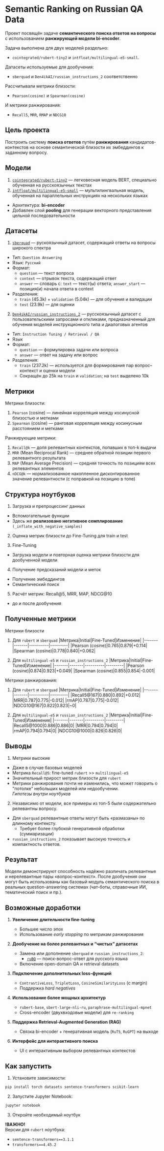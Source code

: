 # Semantic Ranking on Russian QA Data

Проект посвящён задаче **семантического поиска ответов на вопросы** с использованием **ранжирующей модели bi-encoder**.

Задача выполнена для двух моделей раздельно:
- `cointegrated/rubert-tiny2` и `intfloat/multilingual-e5-small`.

Датасеты используемые для дообучения:
- `sberquad` и `Den4ikAI/russian_instructions_2` соответственно

Рассчитывали метрики близости:
- `Pearson(cosine)` и `Spearman(cosine)`

И метрики ранжирования:
- `Recall5`, `MRR`, `RMAP` и `NDCG10`


## Цель проекта

Построить систему **поиска ответов** путём **ранжирования** кандидатов-контекстов на основе семантической близости их эмбеддингов к заданному вопросу.

## Модели

1. [`cointegrated/rubert-tiny2`](https://huggingface.co/cointegrated/rubert-tiny2) — легковесная модель BERT, специально обученная на русскоязычных текстах
2. [`intfloat/multilingual-e5-small`](https://huggingface.co/intfloat/multilingual-e5-small) — мультилингвальная модель, обученная на параллельных инструкциях на нескольких языках
- Архитектура: **bi-encoder**
- Добавлен слой **pooling** для генерации векторного представления цельной последовательности

## Датасеты

1. [`sberquad`](https://huggingface.co/datasets/kuznetsoffandrey/sberquad) — рускоязычный датасет, содержащий ответы на вопросы широкого спектра
- Тип: `Question Answering`
- Язык: `Русский`
- Формат:
    - `question` — текст вопроса
    - `context` — отрывок текста, содержащий ответ
    - `answer` — словарь с: `text` — текст(ы) ответа; `answer_start` — позиция(и) начала ответа в context
- Разделения:
    - `train` (45.3k) + `validation` (5.04k) — для обучения и валидации
    - `test` (23.9k) — для оценки

2. [`Den4ikAI/russian_instructions_2`](https://huggingface.co/datasets/Den4ikAI/russian_instructions_2) — русскоязычный датасет с пользовательскими запросами и откликами, предназначенный для обучения моделей инструкционного типа и диалоговых агентов
- Тип: `Instruction Tuning / Retrieval / QA`
- Язык
- Формат:
  - `question` — формулировка задачи или вопроса
  - `answer` — ответ на задачу или вопрос
- Разделения:
  - `train` (237.2k) — используется для формирования пар вопрос–контекст и оценки модели
  - Сокращён до 25k на `train` и `validation`; на `test` выделено 10k

## Метрики

Метрики близости:
1. `Pearson` (cosine) — линейная корреляция между косинусной близостью и метками
2. `Spearman` (cosine) — ранговая корреляция между косинусным расстоянием и метками

Ранжирующие метрики:
1. `Recall@k` — доля релевантных контекстов, попавших в топ-k выдачи
2. `MRR` (Mean Reciprocal Rank) — среднее обратной позиции первого релевантного результата
3. `MAP` (Mean Average Precision) — средняя точность по позициям всех релевантных элементов
4. `nDCG@k` — нормализованное накопленное дисконтированное значение релевантности (с поправкой на позицию в топе)

## Структура ноутбуков

1. Загрузка и препроцессинг данных
- Вспомогательные функции
- Здесь же **реализовано негативное семплирование** `(_inflate_with_negative_samples)`

2. Оценка метрик близости до Fine-Tuning для train и test

3. Fine-Tuning
- Загрузка модели и повторная оценка метрики близости для дообученной модели

4. Получение предсказаний модели и меток
- Получение эмбеддингов
- Семантический поиск

5. Расчёт метрик: Recall@5, MRR, MAP, NDCG@10
- до и после дообучения

## Полученные метрики

Метрики близости

1. Для `rubert` и `sberquad`
|Метрика|Initial|Fine-Tuned|Изменение|
|-------|-------|----------|---------|
|Pearson (cosine)|0.765|0.879|+0.114|
|Spearman (cosine)|0.778|0.840|+0.062|

2. Для `multilingual-e5` и `russian_instructions_2`
|Метрика|Initial|Fine-Tuned|Изменение|
|-------|-------|----------|---------|
|Pearson (cosine)|0.874|0.923|+0.049|
|Spearman (cosine)|0.855|0.854|-0.001|

Метрики ранжирования:

1. Для `rubert` и `sberquad`
|Метрика|Initial|Fine-Tuned|Изменение|
|-------|-------|----------|---------|
|Recall5@167|0.880|0.892|+0.012|
|MRR|0.787|0.775|-0.012|
|rmAP|0.787|0.775|-0.012|
|NDCG10@167|0.822|0.823|~0|

2. Для `multilingual-e5` и `russian_instructions_2`
|Метрика|Initial|Fine-Tuned|Изменение|
|-------|-------|----------|---------|
|Recall5@1000|0.886|0.886|0|
|MRR|0.794|0.794|0|
|rmAP|0.794|0.794|0|
|NDCG10@1000|0.826|0.826|0|

## Выводы

1. Метрики высокие
- Даже в случае базовых моделей
- Метрика `Recall@5`: fine-tuned `rubert` >> `multilingual-e5`
- Значительный прирост метрик близости для `rubert`
- Метрики ранжирования почти не изменились, что может говорить о "потолке" небольших моделей или недообучении.<br>*Гипотезы внутри ноутбуков*
2. Независимо от модели, все примеры из топ-5 были содержательно релевантны вопросу.
- Для `sberquad` релевантные ответы могут быть «размазаны» по длинному контексту.
    - Требует более глубокой генеративной обработки (суммаризации)
- `russian_instructions_2` показывает высокую точность и компактность ответов.

## Результат

Модели демонстрируют способность надёжно различать релевантные и нерелевантные пары «вопрос–контекст». После дообучения они могут быть использованы как базовый модуль семантического поиска в реальных question-answering системах (чат-боты, справочные ИИ, тематический поиск и пр.).

## Возможные доработки

1. **Увеличение длительности fine-tuning**
   - Большее число эпох
   - Использование *early stopping* по метрикам ранжирования

2. **Дообучение на более релевантных и “чистых” датасетах**
   - Замена или дополнение `sberquad` и `russian_instructions_2`:
     - [`ruBQ`](https://huggingface.co/datasets/ai-forever/rubq-reranking) — поиск-вопрос-ответ для русского языка
   - Включение open-domain QA и retrieval datasets

3. **Подключение дополнительных loss-функций**
   - `ContrastiveLoss`, `TripletLoss`, `CosineSimilarityLoss` (с margin)
   - Поддержка *hard negatives*

4. **Использование более мощных архитектур**
   - `rubert-base`, `sbert-large-nli-ru`, `paraphrase-multilingual-mpnet`
   - Cross-encoder (двухвходовые модели) для `re-ranking`

5. **Поддержка Retrieval-Augmented Generation (RAG)**
   - Связка bi-encoder + генеративная модель (`RuT5`, `RuGPT`) на выходе

6. **Интерфейс для интерактивного поиска**
   - UI с интерактивным выбором релевантных контекстов

## Как запустить

1. Установите зависимости:
```bash
pip install torch datasets sentence-transformers scikit-learn
```

2. Запустите Jupyter Notebook:
```bash
jupyter notebook
```

3. Откройте необходимый ноутбук

**!ВАЖНО!**<br>Версии для `rubert` ноутбука:
- `sentence-transformers==3.1.1`
- `transformers==4.45.2`